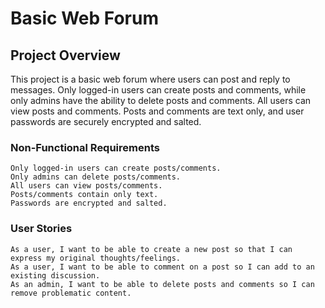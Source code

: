 # Basic Web Forum

## Project Overview

This project is a basic web forum where users can post and reply to messages. Only logged-in users can create posts and comments, while only admins have the ability to delete posts and comments. All users can view posts and comments. Posts and comments are text only, and user passwords are securely encrypted and salted.

### Non-Functional Requirements

    Only logged-in users can create posts/comments.
    Only admins can delete posts/comments.
    All users can view posts/comments.
    Posts/comments contain only text.
    Passwords are encrypted and salted.

### User Stories

    As a user, I want to be able to create a new post so that I can express my original thoughts/feelings.
    As a user, I want to be able to comment on a post so I can add to an existing discussion.
    As an admin, I want to be able to delete posts and comments so I can remove problematic content.



